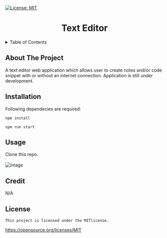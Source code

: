  [![License: MIT](https://img.shields.io/badge/License-MIT-yellow.svg)](https://opensource.org/licenses/MIT)

<h1 align="center">Text Editor</h1>

<details>
  <summary>Table of Contents</summary>
  <ol>
    <li>
        <a href="#about-the-project">About The Project</a>
      <ul>
        <li><a href="#installation">Installation</a></li>
      </ul>
    </li>
    <li><a href="#usage">Usage</a><li>
    <li><a href="#credit">Credit</a></li>
    <li><a href="#license">License</a></li>
  </ol>
</details>

## About The Project
A text editor web application which allows user to create notes and/or code snippet with or without an internet connection.
Application is still under development. 

## Installation
Following dependecies are required:
```
npm install
```
```
npm run start
```

## Usage
Clone this repo.
<br>
<br>
![image](https://github.com/rajkdh/text.editor/assets/112664790/71a64eff-c0e7-49e2-9d50-8d4003158151)



## Credit
N/A

## License
    
    This project is licensed under the MITlicense.
https://opensource.org/licenses/MIT
